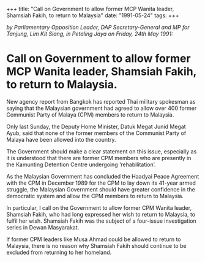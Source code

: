 +++ 
title: "Call on Government to allow former MCP Wanita leader, Shamsiah Fakih, to return to Malaysia"
date: "1991-05-24"
tags:
+++

_by Parliamentary Opposition Leader, DAP Secretary-General and MP for Tanjung, Lim Kit Siang, in Petaling Jaya on Friday, 24th May 1991:_

# Call on Government to allow former MCP Wanita leader, Shamsiah Fakih, to return to Malaysia.

New agency report from Bangkok has reported Thai military spokesman as saying that the Malaysian government had agreed to allow over 400 former Communist Party of Malaya (CPM) members to return to Malaysia.</u>

Only last Sunday, the Deputy Home Minister, Datuk Megat Junid Megat Ayub, said that none of the former members of the Communist Party of Malaya have been allowed into the country.

The Government should make a clear statement on this issue, especially as it is understood that there are former CPM members who are presently in the Kamunting Detention Centre undergoing ‘rehabilitation’.

As the Malaysian Government has concluded the Haadyai Peace Agreement with the CPM in December 1989 for the CPM to lay down its 41-year armed struggle, the Malaysian Government should have greater confidence in the democratic system and allow the CPM members to return to Malaysia.

In particular, I call on the Government to allow former CPM Wanita leader, Shamsiah Fakih, who had long expressed her wish to return to Malaysia, to fulfil her wish. Shamsiah Fakih was the subject of a four-issue investigation series in Dewan Masyarakat.

If former CPM leaders like Musa Ahmad could be allowed to return to Malaysia, there is no reason why Shamsiah Fakih should continue to be excluded from returning to her homeland.
 
